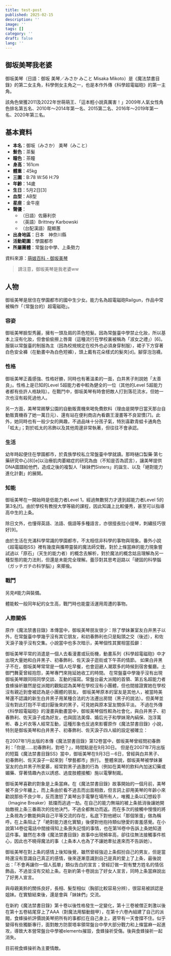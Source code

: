 ```yaml
---
title: test-post
published: 2025-02-15
description: ''
image: ''
tags: []
category: ''
draft: false 
lang: ''
---
```


## 御坂美琴我老婆

御坂美琴（日語：御坂 美琴／みさか みこと Misaka Mikoto）是《魔法禁書目錄》的第二女主角，科學側女主角之一，也是本作外傳《科學超電磁砲》的第一主角。

該角色榮獲2011及2022年世萌萌王、「這本輕小說真厲害！」2009年人氣女性角色排名第五名、2010年～2014年第一名、2015第二名、2016年～2019年第一名、2020年第三名。

## 基本資料

- **本名**：御坂（みさか） 美琴（みこと）
- **髮色**：茶髮
- **瞳色**：茶瞳
- **身高**：161cm
- **體重**：45kg
- **三圍**：B:78 W:56 H:79
- **年齡**：14歲
- **生日**：5月2日[3]
- **血型**：AB型
- **星座**：金牛座
- **聲優**：
  - （日語）佐藤利奈
  - （英語）Brittney Karbowski
  - （台配漢語）龍顯蕙
- **出身地區**：日本　神奈川縣
- **活動範圍**：學園都市
- **所屬團體**：常盤台中學、上条勢力

資料來源：[萌娘百科 - 御坂美琴](https://zh.moegirl.org.cn/zh-tw/%E5%BE%A1%E5%9D%82%E7%BE%8E%E7%90%B4)

> 請注意，御坂美琴是我老婆ww

## 人物

御坂美琴是居住在學園都市的國中生少女。能力名為超電磁砲Railgun，作品中常被稱作「（常盤台的）超電磁砲」。

### 容姿
御坂美琴臉型秀麗，擁有一頭及肩的茶色短髮。因為常盤臺中學禁止化妝，所以基本上沒有化妝，但會偷偷擦上唇膏（這種流行在學校裏被稱為「淑女之禮」）[6]。服裝以常盤臺的制服為主（因為校規規定在校外也必須身穿制服），裙子下方穿著白色安全褲（在動畫中為白色短褲），頭上戴有花朵樣式的髮夾[d]。腳穿泡泡襪。

### 性格
御坂美琴正義感強、性格好勝，同時也有著溫柔的一面，白井黑子則說她「太善良」。性格上是已知的Level 5超能力者中較為健全的一位（其他的Level 5超能力者都有些許人格缺陷）。在戰鬥中，御坂美琴有時會把敵人打到落花流水，但她一次也沒有殺死過他人。

另一方面，美琴常踢擊公園的自動販賣機來喝免費飲料（理由是開學日當天那台自動販賣機吞了她一萬日元）、還有站在便利商店內看霸王漫畫等不良習慣[7]。此外，她同時也有一般少女的興趣，不過品味十分孩子氣，特別喜歡青蛙卡通角色「呱太」；對於呱太的吊飾以及其他周邊非常執著，但往往不會承認。

### 生活
幼年時起便住在學園都市，於貴族學校私立常盤臺中學就讀。那時樋口製藥·第七藥研究中心[8][e]以治療肌肉萎縮症的研究為由（不知是否為謊言），讓美琴提供DNA圖譜給他們，造成之後的複製人「妹妹們Sisters」的誕生、以及「絕對能力進化計劃」的展開。

### 知能
御坂美琴在一開始時是低能力者Level 1，經過無數努力才達到超能力者Level 5的第3名[f]。由於學校有教授大學等級的課程，因此知識上比較優秀，甚至可以指導高中生的上条。

除日文外，也懂得英語、法語、俄語等多種語言，亦很擅長拉小提琴，刺繡技巧很好[9]。

由於生活在充滿科學常識的學園都市，不太相信非科學的事物與現象。番外小說《超電磁砲SS》裡有幾度與攜帶靈裝的魔法師交戰，對於上條當麻的能力現象嘗試過以「原石」（天生的能力者）的概念去解析，對於魔法的概念姑且理解為另一種型態的能力法則，但還是未能完全理解。蕾莎對其思考迴路以「硬固的科學腦（ガッチガチの科学脳）」來揶揄。

### 戰鬥
另見#能力與裝備。

體能較一般同年紀的女生高，戰鬥時也能靈活運用周遭的事物。

### 人際關係
原作《魔法禁書目錄》本傳當中，御坂美琴朋友很少：除了學妹兼室友白井黑子以外，在常盤臺中學幾乎沒有其它朋友，和初春飾利也只是點頭之交（後述），和佐天淚子幾乎沒有交集。小說當中也多次暗示，美琴個性其實相當孤僻：

御坂美琴平常的消遣是一個人去看漫畫或玩街機，動畫系列《科學超電磁砲》中才出現大量她和白井黑子、初春飾利、佐天淚子逛街或下午茶的情節。
如果白井黑子不在，御坂美琴常常是一個人吃早餐，也會迴避人潮眾多的時候到宿舍餐廳。土御門舞夏曾經抱怨，美琴專門來拖延她收工的時間。
在常盤臺中學幾乎沒有出現御坂美琴跟同班同學交談、互動的描寫。常盤台最大派閥的首領、第五名超能力者食蜂操祈雖然是從派閥的觀點認為美琴在學校沒有小團體，但也間接證實她在學校沒有親近到會被認為是小團體的朋友。
御坂美琴原本的室友是其他人，被當時美琴還不認識的新生白井黑子用某種合法的方法遷出房間（黑子的說法）。但美琴並沒有對此打抱不平或討厭後來的黑子，可見她與原本室友關係平淡。
不過在外傳《科學超電磁砲》的漫畫與動畫當中，御坂美琴個性較為社會化，與白井黑子、初春飾利、佐天淚子成為好友，也與固法美偉、婚后光子和學妹灣內絹保、泡浮萬彬、春上衿衣等人經常互動，這種形象也反過來影響原作《魔法禁書目錄》小說，特別是御坂美琴和白井黑子、初春飾利、佐天淚子四人組的設定被確立：

在2007年1月出版的本傳《魔法禁書目錄》第12卷當中，御坂美琴曾經問初春飾利：「你是……初春飾利，對吧？」，時間點是在9月30日。
但是在2007年7月出版的短篇《魔法禁書目錄SS》當中，御坂美琴在9月3日－6日，曾經與白井黑子、初春飾利、佐天淚子一起來到「學藝都市」旅行。
整體來說，御坂美琴被學妹兼室友的白井黑子所愛慕，經常對黑子過激的行為（例如在美琴的飲料內加迷幻藥或媚藥、穿著情趣內衣以誘惑、過度肢體接觸）施以電擊制裁。

御坂美琴喜歡的對象是上条當麻。在《魔法禁書目錄》故事開始的一個月前，美琴被不良少年纏上，而上条由於看不過去而出面相救，但言詞上卻用美琴的年齡小來勸說那些不良少年，反而激怒了美琴出手電擊在場所有人，唯獨上条以幻想殺手（Imagine Breaker）抵擋而逃過一劫。在自己的能力無端的被上条抵消後讓她開始敵視上条三番兩次的找他決鬥，不過全都無功而返。而在多次的接觸中慢慢的將上条視為少數能夠與自己平等交流的存在，私底下對他總以「那個笨蛋」做為稱呼。在上条阻止了「絶對能力進化實驗」後便對他抱持類似戀愛的害羞感覺。在小說第14卷從電話中間接得知上条喪失記憶的事情，也在第16卷中告訴上条她知道這件事。雖然在本傳《魔法禁書目錄》故事中出現頻率高，卻往往無法接觸事件核心，因此也不曉得魔法的事（上条本人也為了不讓她牽扯進來而不告訴她）。

御坂美琴在對上条的感情上後知後覺，雖然曾經強迫上条假扮自己的男友，但是當時還沒有意識自己真正的感情，後來逐漸意識到自己是真的愛上了上条，最後說出：「不會再讓你一個人孤單」類似告白的宣言；曾經訂做一對有雙方姓名的情侶飾品，不過並沒有交給上条。在新約第十卷說出了好女人宣言，同時上条當麻說出了好男人宣言。

與母親美鈴的關係良好，長相、髮型相似（胸部比較容易分辨），很容易被誤認是姐妹。在實驗結束後，還是會與「妹妹們」交流。

在新約《魔法禁書目錄》第十卷以後性格發生一定變化，第十三卷被僧正刺激以後在第十五卷結尾穿上了AAA（對魔法用驅動鎧甲），在第十六卷內組建了自己的派閥，食蜂操祈評價說美琴把所有的事都扛在自己身上，遲早有一天會撐不住。似乎變得有些獨斷專行，面對敵方防禦塔率領常盤台中學大部分戰力和上條當麻一起進攻，導致大本營常盤台中學被elements摧毀，食蜂操祈受傷。後與食蜂操祈一起消失。

目前視食蜂操祈為主要情敵。